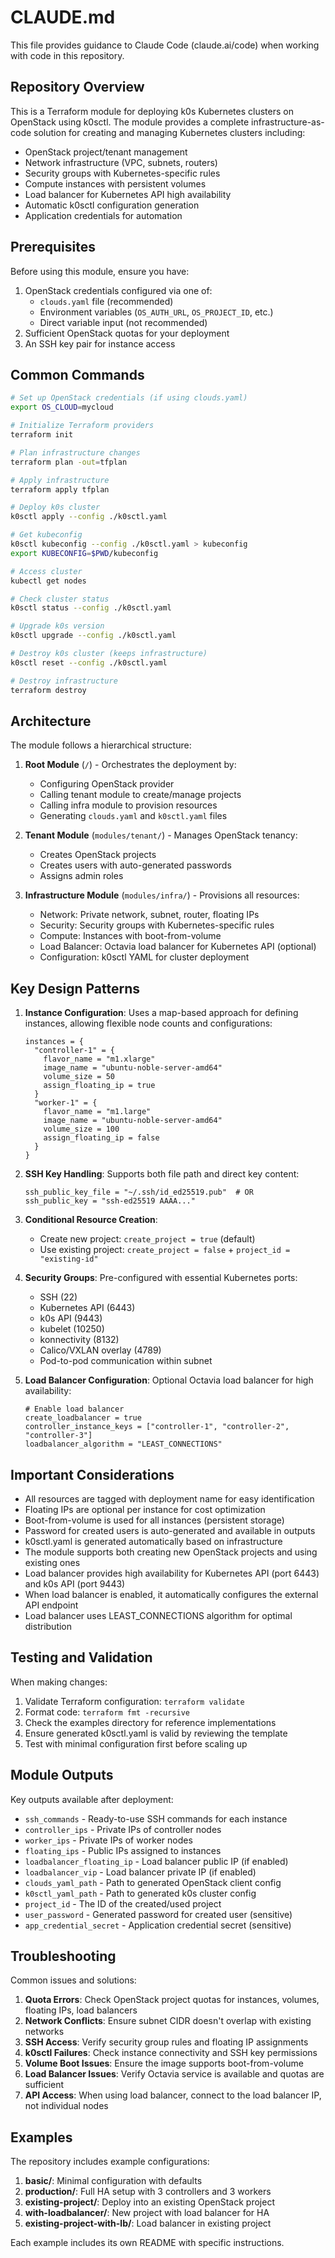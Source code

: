 # CLAUDE.md

This file provides guidance to Claude Code (claude.ai/code) when working with code in this repository.

## Repository Overview

This is a Terraform module for deploying k0s Kubernetes clusters on OpenStack using k0sctl. The module provides a complete infrastructure-as-code solution for creating and managing Kubernetes clusters including:
- OpenStack project/tenant management
- Network infrastructure (VPC, subnets, routers)
- Security groups with Kubernetes-specific rules
- Compute instances with persistent volumes
- Load balancer for Kubernetes API high availability
- Automatic k0sctl configuration generation
- Application credentials for automation

## Prerequisites

Before using this module, ensure you have:
1. OpenStack credentials configured via one of:
   - `clouds.yaml` file (recommended)
   - Environment variables (`OS_AUTH_URL`, `OS_PROJECT_ID`, etc.)
   - Direct variable input (not recommended)
2. Sufficient OpenStack quotas for your deployment
3. An SSH key pair for instance access

## Common Commands

```bash
# Set up OpenStack credentials (if using clouds.yaml)
export OS_CLOUD=mycloud

# Initialize Terraform providers
terraform init

# Plan infrastructure changes
terraform plan -out=tfplan

# Apply infrastructure
terraform apply tfplan

# Deploy k0s cluster
k0sctl apply --config ./k0sctl.yaml

# Get kubeconfig
k0sctl kubeconfig --config ./k0sctl.yaml > kubeconfig
export KUBECONFIG=$PWD/kubeconfig

# Access cluster
kubectl get nodes

# Check cluster status
k0sctl status --config ./k0sctl.yaml

# Upgrade k0s version
k0sctl upgrade --config ./k0sctl.yaml

# Destroy k0s cluster (keeps infrastructure)
k0sctl reset --config ./k0sctl.yaml

# Destroy infrastructure
terraform destroy
```

## Architecture

The module follows a hierarchical structure:

1. **Root Module** (`/`) - Orchestrates the deployment by:
   - Configuring OpenStack provider
   - Calling tenant module to create/manage projects
   - Calling infra module to provision resources
   - Generating `clouds.yaml` and `k0sctl.yaml` files

2. **Tenant Module** (`modules/tenant/`) - Manages OpenStack tenancy:
   - Creates OpenStack projects
   - Creates users with auto-generated passwords
   - Assigns admin roles

3. **Infrastructure Module** (`modules/infra/`) - Provisions all resources:
   - Network: Private network, subnet, router, floating IPs
   - Security: Security groups with Kubernetes-specific rules
   - Compute: Instances with boot-from-volume
   - Load Balancer: Octavia load balancer for Kubernetes API (optional)
   - Configuration: k0sctl YAML for cluster deployment

## Key Design Patterns

1. **Instance Configuration**: Uses a map-based approach for defining instances, allowing flexible node counts and configurations:
   ```hcl
   instances = {
     "controller-1" = { 
       flavor_name = "m1.xlarge"
       image_name = "ubuntu-noble-server-amd64"
       volume_size = 50
       assign_floating_ip = true 
     }
     "worker-1" = { 
       flavor_name = "m1.large"
       image_name = "ubuntu-noble-server-amd64"
       volume_size = 100
       assign_floating_ip = false 
     }
   }
   ```

2. **SSH Key Handling**: Supports both file path and direct key content:
   ```hcl
   ssh_public_key_file = "~/.ssh/id_ed25519.pub"  # OR
   ssh_public_key = "ssh-ed25519 AAAA..."
   ```

3. **Conditional Resource Creation**: 
   - Create new project: `create_project = true` (default)
   - Use existing project: `create_project = false` + `project_id = "existing-id"`

4. **Security Groups**: Pre-configured with essential Kubernetes ports:
   - SSH (22)
   - Kubernetes API (6443)
   - k0s API (9443)
   - kubelet (10250)
   - konnectivity (8132)
   - Calico/VXLAN overlay (4789)
   - Pod-to-pod communication within subnet

5. **Load Balancer Configuration**: Optional Octavia load balancer for high availability:
   ```hcl
   # Enable load balancer
   create_loadbalancer = true
   controller_instance_keys = ["controller-1", "controller-2", "controller-3"]
   loadbalancer_algorithm = "LEAST_CONNECTIONS"
   ```

## Important Considerations

- All resources are tagged with deployment name for easy identification
- Floating IPs are optional per instance for cost optimization
- Boot-from-volume is used for all instances (persistent storage)
- Password for created users is auto-generated and available in outputs
- k0sctl.yaml is generated automatically based on infrastructure
- The module supports both creating new OpenStack projects and using existing ones
- Load balancer provides high availability for Kubernetes API (port 6443) and k0s API (port 9443)
- When load balancer is enabled, it automatically configures the external API endpoint
- Load balancer uses LEAST_CONNECTIONS algorithm for optimal distribution

## Testing and Validation

When making changes:
1. Validate Terraform configuration: `terraform validate`
2. Format code: `terraform fmt -recursive`
3. Check the examples directory for reference implementations
4. Ensure generated k0sctl.yaml is valid by reviewing the template
5. Test with minimal configuration first before scaling up

## Module Outputs

Key outputs available after deployment:
- `ssh_commands` - Ready-to-use SSH commands for each instance
- `controller_ips` - Private IPs of controller nodes
- `worker_ips` - Private IPs of worker nodes
- `floating_ips` - Public IPs assigned to instances
- `loadbalancer_floating_ip` - Load balancer public IP (if enabled)
- `loadbalancer_vip` - Load balancer private IP (if enabled)
- `clouds_yaml_path` - Path to generated OpenStack client config
- `k0sctl_yaml_path` - Path to generated k0s cluster config
- `project_id` - The ID of the created/used project
- `user_password` - Generated password for created user (sensitive)
- `app_credential_secret` - Application credential secret (sensitive)

## Troubleshooting

Common issues and solutions:

1. **Quota Errors**: Check OpenStack project quotas for instances, volumes, floating IPs, load balancers
2. **Network Conflicts**: Ensure subnet CIDR doesn't overlap with existing networks
3. **SSH Access**: Verify security group rules and floating IP assignments
4. **k0sctl Failures**: Check instance connectivity and SSH key permissions
5. **Volume Boot Issues**: Ensure the image supports boot-from-volume
6. **Load Balancer Issues**: Verify Octavia service is available and quotas are sufficient
7. **API Access**: When using load balancer, connect to the load balancer IP, not individual nodes

## Examples

The repository includes example configurations:

1. **basic/**: Minimal configuration with defaults
2. **production/**: Full HA setup with 3 controllers and 3 workers
3. **existing-project/**: Deploy into an existing OpenStack project
4. **with-loadbalancer/**: New project with load balancer for HA
5. **existing-project-with-lb/**: Load balancer in existing project

Each example includes its own README with specific instructions.